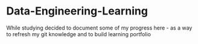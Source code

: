 # Data-Engineering-Learning
While studying decided to document some of my progress here - as a way to refresh my git knowledge and to build learning portfolio
